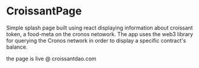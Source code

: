 # CroissantPage

Simple splash page built using react displaying information about croissant token, a food-meta on the cronos netowork.
The app uses the web3 library for querying the Cronos network in order to display a specific contract's balance.

the page is live @ croissantdao.com
